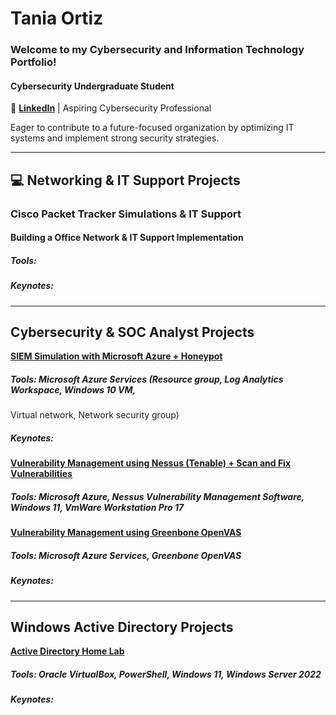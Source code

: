 # Tania Ortiz
### Welcome to my Cybersecurity and Information Technology Portfolio!

#### Cybersecurity Undergraduate Student 
🔗 [**LinkedIn**](https://www.linkedin.com/in/tania-ortiz1) | Aspiring Cybersecurity Professional

Eager to contribute to a future-focused organization by optimizing IT systems and implement strong security strategies.

______________________________________________________________________________________________
## 💻 Networking & IT Support Projects 
### Cisco Packet Tracker Simulations & IT Support
#### Building a Office Network & IT Support Implementation

##### Tools:
##### Keynotes:
_______________________________________________________________________________________________

## Cybersecurity & SOC Analyst Projects 

 [**SIEM Simulation with Microsoft Azure + Honeypot**](https://github.com/taniaortiz0/SIEM-Simulation-with-Microsoft-Azure)

##### Tools: Microsoft Azure Services (Resource group, Log Analytics Workspace, Windows 10 VM,
Virtual network, Network security group)

##### Keynotes:

[**Vulnerability Management using Nessus (Tenable) + Scan and Fix Vulnerabilities**](https://github.com/taniaortiz0/Vulnerability-Management-using-Nessus)

##### Tools: Microsoft Azure, Nessus Vulnerability Management Software, Windows 11, VmWare Workstation Pro 17

[**Vulnerability Management using Greenbone OpenVAS**](https://github.com/taniaortiz0/Vulnerability-Management-using-Greenbone-OpenVAS)

##### Tools: Microsoft Azure Services, Greenbone OpenVAS

##### Keynotes:
_______________________________________________________________________________________________

## Windows Active Directory Projects

[**Active Directory Home Lab**](https://github.com/taniaortiz0/AD-GPM-with-PowerShell-Automation)

##### Tools: Oracle VirtualBox, PowerShell, Windows 11, Windows Server 2022

##### Keynotes:
